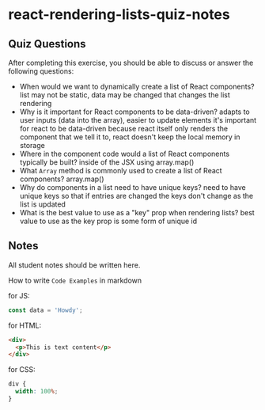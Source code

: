 # react-rendering-lists-quiz-notes

## Quiz Questions

After completing this exercise, you should be able to discuss or answer the following questions:

- When would we want to dynamically create a list of React components?
  list may not be static, data may be changed that changes the list rendering
- Why is it important for React components to be data-driven?
  adapts to user inputs (data into the array), easier to update elements
  it's important for react to be data-driven because react itself only renders the component that we tell it to, react doesn't keep the local memory in storage
- Where in the component code would a list of React components typically be built?
  inside of the JSX using array.map()
- What `Array` method is commonly used to create a list of React components?
  array.map()
- Why do components in a list need to have unique keys?
  need to have unique keys so that if entries are changed the keys don't change as the list is updated
- What is the best value to use as a "key" prop when rendering lists?
  best value to use as the key prop is some form of unique id

## Notes

All student notes should be written here.

How to write `Code Examples` in markdown

for JS:

```javascript
const data = 'Howdy';
```

for HTML:

```html
<div>
  <p>This is text content</p>
</div>
```

for CSS:

```css
div {
  width: 100%;
}
```
